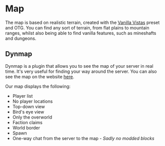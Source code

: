 # Map

The map is based on realistic terrain, created with the [Vanilla Vistas](https://www.curseforge.com/minecraft/mc-mods/vanilla-vistas) preset and OTG. You can find any sort of terrain, from flat plains to mountain ranges, whilst also being able to find vanilla features, such as mineshafts and dungeons.


## Dynmap

Dynmap is a plugin that allows you to see the map of your server in real time. It's very useful for finding your way around the server. You can also see the map on the website [here](https://map.geopolmc.org). 

Our map displays the following:
- Player list
- No player locations
- Top-down view
- Bird's eye view
- Only the overworld
- Faction claims
- World border
- Spawn
- One-way chat from the server to the map
*- Sadly no modded blocks*